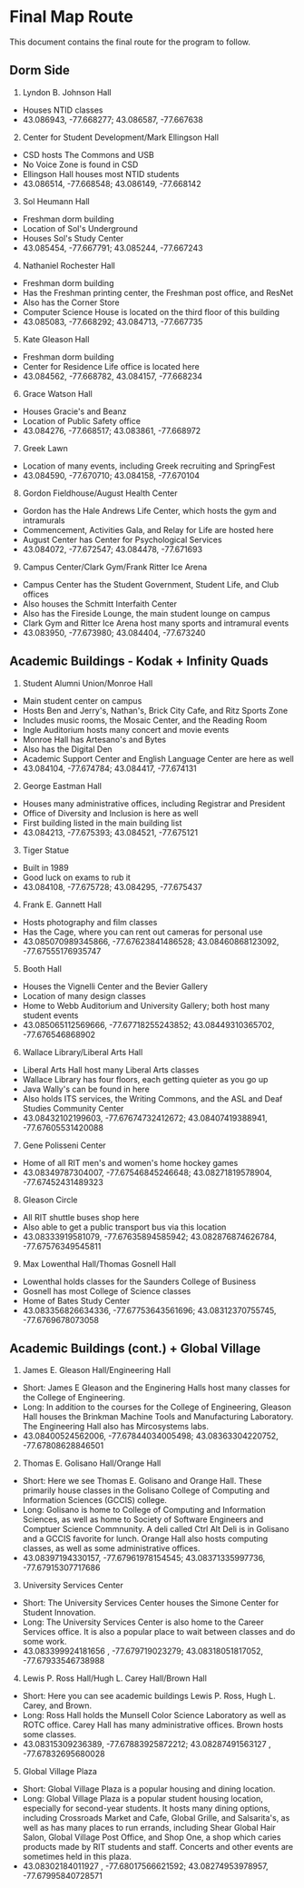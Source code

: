 # Final Map Route
This document contains the final route for the program to follow.

## Dorm Side

1. Lyndon B. Johnson Hall
  * Houses NTID classes
  * 43.086943, -77.668277; 43.086587, -77.667638

2. Center for Student Development/Mark Ellingson Hall 
  * CSD hosts The Commons and USB
  * No Voice Zone is found in CSD
  * Ellingson Hall houses most NTID students
  * 43.086514, -77.668548; 43.086149, -77.668142

3. Sol Heumann Hall
  * Freshman dorm building
  * Location of Sol's Underground
  * Houses Sol's Study Center
  * 43.085454, -77.667791; 43.085244, -77.667243

4. Nathaniel Rochester Hall
  * Freshman dorm building
  * Has the Freshman printing center, the Freshman post office, and ResNet
  * Also has the Corner Store
  * Computer Science House is located on the third floor of this building
  * 43.085083, -77.668292; 43.084713, -77.667735

5. Kate Gleason Hall
  * Freshman dorm building
  * Center for Residence Life office is located here
  * 43.084562, -77.668782, 43.084157, -77.668234

6. Grace Watson Hall
  * Houses Gracie's and Beanz
  * Location of Public Safety office
  * 43.084276, -77.668517; 43.083861, -77.668972

7. Greek Lawn
  * Location of many events, including Greek recruiting and SpringFest
  * 43.084590, -77.670710; 43.084158, -77.670104

8. Gordon Fieldhouse/August Health Center
  * Gordon has the Hale Andrews Life Center, which hosts the gym and intramurals
  * Commencement, Activities Gala, and Relay for Life are hosted here
  * August Center has Center for Psychological Services
  * 43.084072, -77.672547; 43.084478, -77.671693

9. Campus Center/Clark Gym/Frank Ritter Ice Arena
  * Campus Center has the Student Government, Student Life, and Club offices
  * Also houses the Schmitt Interfaith Center
  * Also has the Fireside Lounge, the main student lounge on campus
  * Clark Gym and Ritter Ice Arena host many sports and intramural events
  * 43.083950, -77.673980;  43.084404, -77.673240

## Academic Buildings - Kodak + Infinity Quads

1. Student Alumni Union/Monroe Hall
  * Main student center on campus
  * Hosts Ben and Jerry's, Nathan's, Brick City Cafe, and Ritz Sports Zone
  * Includes music rooms, the Mosaic Center, and the Reading Room
  * Ingle Auditorium hosts many concert and movie events
  * Monroe Hall has Artesano's and Bytes
  * Also has the Digital Den
  * Academic Support Center and English Language Center are here as well
  * 43.084104, -77.674784;  43.084417, -77.674131 
  
2. George Eastman Hall
  * Houses many administrative offices, including Registrar and President
  * Office of Diversity and Inclusion is here as well
  * First building listed in the main building list
  * 43.084213, -77.675393;  43.084521, -77.675121 

3. Tiger Statue
  * Built in 1989
  * Good luck on exams to rub it
  * 43.084108, -77.675728;  43.084295, -77.675437 

4. Frank E. Gannett Hall
  * Hosts photography and film classes
  * Has the Cage, where you can rent out cameras for personal use
  *  43.085070989345866,  -77.67623841486528; 43.08460868123092,  -77.67555176935747

5. Booth Hall
  * Houses the Vignelli Center and the Bevier Gallery
  * Location of many design classes
  * Home to Webb Auditorium and University Gallery; both host many student events
  * 43.085065112569666,  -77.67718255243852; 43.08449310365702, -77.676546868902

6. Wallace Library/Liberal Arts Hall
  * Liberal Arts Hall host many Liberal Arts classes
  * Wallace Library has four floors, each getting quieter as you go up
  * Java Wally's can be found in here
  * Also holds ITS services, the Writing Commons, and the ASL and Deaf Studies Community Center
  * 43.08432102199603, -77.67674732412672;  43.08407419388941, -77.67605531420088

7. Gene Polisseni Center
  * Home of all RIT men's and women's home hockey games
  * 43.08349787304007,  -77.67546845246648; 43.08271819578904, -77.67452431489323
   
8. Gleason Circle
  * All RIT shuttle buses shop here
  * Also able to get a public transport bus via this location
  * 43.08333919581079,  -77.67635894585942; 43.082876874626784,  -77.67576349545811

9. Max Lowenthal Hall/Thomas Gosnell Hall
 * Lowenthal holds classes for the Saunders College of Business
 * Gosnell has most College of Science classes
 * Home of Bates Study Center
 * 43.083356826634336, -77.67753643561696;  43.08312370755745, -77.6769678073058


## Academic Buildings (cont.) + Global Village

1. James E. Gleason Hall/Engineering Hall
  * Short: James E Gleason and the Enginering Halls host many classes for the College of Engineering. 
  * Long: In addition to the courses for the College of Engineering, Gleason Hall houses the Brinkman Machine Tools and Manufacturing Laboratory. The Engineering Hall also has Mircosystems labs.
  * 43.08400524562006, -77.67844034005498; 43.08363304220752, -77.67808628846501

2. Thomas E. Golisano Hall/Orange Hall
  * Short: Here we see Thomas E. Golisano and Orange Hall. These primarily house classes in the Golisano College of Computing and Information Sciences (GCCIS) college. 
  * Long: Golisano is home to College of Computing and Information Sciences, as well as home to Society of Software Engineers and Comptuer Science Commnunity. A deli called Ctrl Alt Deli is in Golisano and a GCCIS favorite for lunch. Orange Hall also hosts computing classes, as well as some administrative offices. 
  * 43.08397194330157, -77.67961978154545; 43.08371335997736,  -77.67915307717686

3. University Services Center
  * Short: The University Services Center houses the Simone Center for Student Innovation.
  * Long: The University Services Center is also home to the Career Services office. It is also a popular place to wait between classes and do some work. 
  * 43.083399924181656 ,  -77.679719023279; 43.08318051817052, -77.67933546738988

4. Lewis P. Ross Hall/Hugh L. Carey Hall/Brown Hall
  * Short: Here you can see academic buildings Lewis P. Ross, Hugh L. Carey, and Brown.
  * Long: Ross Hall holds the Munsell Color Science Laboratory as well as ROTC office. Carey Hall has many administrative offices. Brown hosts some classes.
  * 43.08315309236389, -77.67883925872212; 43.08287491563127 , -77.67832695680028

5. Global Village Plaza
  * Short: Global Village Plaza is a popular housing and dining location.
  * Long: Global Village Plaza is a popular student housing location, especially for second-year students.
  It hosts many dining options, including Crossroads Market and Cafe, Global Grille, and Salsarita's, as well as 
  has many places to run errands, including Shear Global Hair Salon, Global Village Post Office, and Shop One, a shop 
  which caries products made by RIT students and staff. Concerts and other events are sometimes held in this plaza.
  * 43.08302184011927 , -77.68017566621592;  43.08274953978957,  -77.67995840728571
